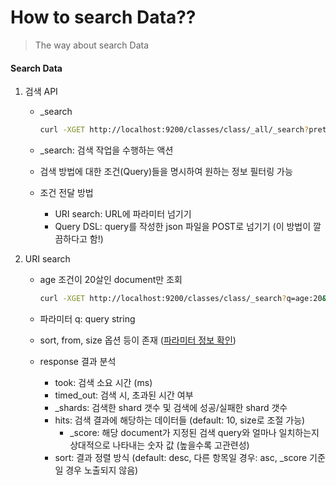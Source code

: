 # How to search Data??
> The way about search Data

#### Search Data

1. 검색 API

   - _search

     ```bash
     curl -XGET http://localhost:9200/classes/class/_all/_search?pretty
     ```
     
   - _search: 검색 작업을 수행하는 액션

   - 검색 방법에 대한 조건(Query)들을 명시하여 원하는 정보 필터링 가능

   - 조건 전달 방법

     - URI search: URL에 파라미터 넘기기
     - Query DSL: query를 작성한 json 파일을 POST로 넘기기 (이 방법이 깔끔하다고 함!)

   

2. URI search

   - age 조건이 20살인 document만 조회

     ```bash
     curl -XGET http://localhost:9200/classes/class/_search?q=age:20&pretty
     ```
     
   - 파라미터 q: query string

   - sort, from, size 옵션 등이 존재 ([파라미터 정보 확인](https://www.elastic.co/guide/en/elasticsearch/reference/current/search-search.html))

   - response 결과 분석

     - took: 검색 소요 시간 (ms)
     - timed_out: 검색 시, 초과된 시간 여부
     - _shards: 검색한 shard 갯수 및 검색에 성공/실패한 shard 갯수
     - hits: 검색 결과에 해당하는 데이터들 (default: 10, size로 조절 가능)
       - _score: 해당 document가 지정된 검색 query와 얼마나 일치하는지 상대적으로 나타내는 숫자 값 (높을수록 고관련성)
     - sort: 결과 정렬 방식 (default: desc, 다른 항목일 경우: asc, _score 기준일 경우 노출되지 않음)